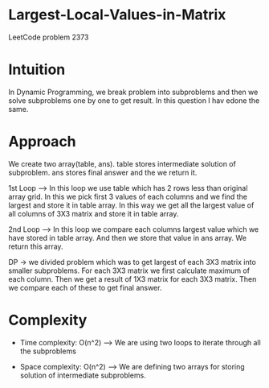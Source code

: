 # Largest-Local-Values-in-Matrix
LeetCode problem 2373
# Intuition
In Dynamic Programming, we break problem into subproblems and then we solve subproblems one by one to get result. In this question I hav edone the same.

# Approach
We create two array(table, ans). table stores intermediate solution of subproblem. ans stores final answer and the we return it.

1st Loop --> In this loop we use table which has 2 rows less than original array grid. In this we pick first 3 values of each columns and we find the largest and store it in table array. In this way we get all the largest value of all columns of 3X3 matrix and store it in table array.

2nd Loop --> In this loop we compare each columns largest value which we have stored in table array. And then we store that value in ans array. We return this array. 

DP -> we divided problem which was to get largest of each 3X3 matrix into smaller subproblems. For each 3X3 matrix we first calculate maximum of each column. Then we get a result of 1X3 matrix for each 3X3 matrix. Then we compare each of these to get final answer.

# Complexity
- Time complexity:
O(n^2) --> We are using two loops to iterate through all the subproblems

- Space complexity:
O(n^2) --> We are defining two arrays for storing solution of intermediate subproblems. 
